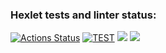 ### Hexlet tests and linter status:
[![Actions Status](https://github.com/Ledchig/frontend-project-46/workflows/hexlet-check/badge.svg)](https://github.com/Ledchig/frontend-project-46/actions)
[![TEST](https://github.com/Ledchig/frontend-project-46/actions/workflows/tests.yml/badge.svg)](https://github.com/Ledchig/frontend-project-46/actions/workflows/tests.yml)
<a href="https://codeclimate.com/github/Ledchig/frontend-project-46/maintainability"><img src="https://api.codeclimate.com/v1/badges/da5629fc7fe1ef908806/maintainability" /></a>
<a href="https://codeclimate.com/github/Ledchig/frontend-project-46/test_coverage"><img src="https://api.codeclimate.com/v1/badges/da5629fc7fe1ef908806/test_coverage" /></a>
